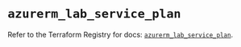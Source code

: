 # `azurerm_lab_service_plan`

Refer to the Terraform Registry for docs: [`azurerm_lab_service_plan`](https://registry.terraform.io/providers/hashicorp/azurerm/3.104.2/docs/resources/lab_service_plan).
